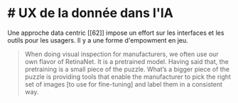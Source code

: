 # # UX de la donnée dans l'IA

Une approche data centric [[62]] impose un effort sur les interfaces et les outils pour les usagers. Il y a une forme d'empowment en jeu.

> When doing visual inspection for manufacturers, we often use our own flavor of RetinaNet. It is a pretrained model. Having said that, the pretraining is a small piece of the puzzle. What’s a bigger piece of the puzzle is providing tools that enable the manufacturer to pick the right set of images [to use for fine-tuning] and label them in a consistent way.